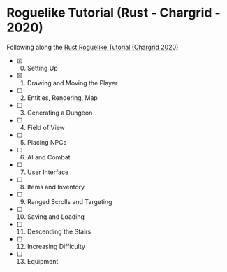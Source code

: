 # Roguelike Tutorial (Rust - Chargrid - 2020)

Following along the [Rust Roguelike Tutorial (Chargrid 2020)](https://www.gridbugs.org/roguelike-tutorial-2020/)

- [x] 0. Setting Up
- [x] 1. Drawing and Moving the Player
- [ ] 2. Entities, Rendering, Map
- [ ] 3. Generating a Dungeon
- [ ] 4. Field of View
- [ ] 5. Placing NPCs
- [ ] 6. AI and Combat
- [ ] 7. User Interface
- [ ] 8. Items and Inventory
- [ ] 9. Ranged Scrolls and Targeting
- [ ] 10. Saving and Loading
- [ ] 11. Descending the Stairs
- [ ] 12. Increasing Difficulty
- [ ] 13. Equipment